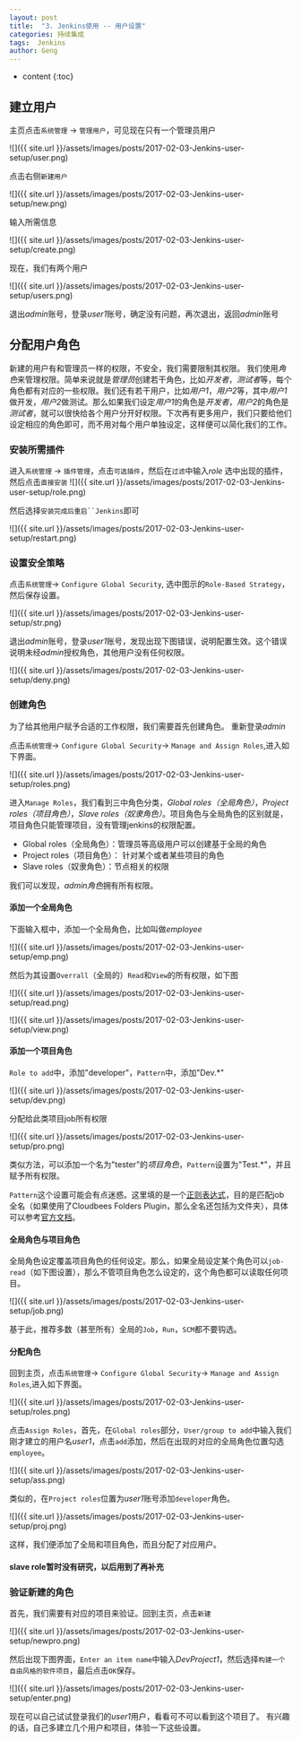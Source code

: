 ```yaml
---
layout: post
title:  "3. Jenkins使用 -- 用户设置"
categories: 持续集成
tags:  Jenkins
author: Geng
---
```


* content
{:toc}

## 建立用户
主页点击`系统管理` -> `管理用户`，可见现在只有一个管理员用户

![]({{ site.url }}/assets/images/posts/2017-02-03-Jenkins-user-setup/user.png)




点击右侧`新建用户`

![]({{ site.url }}/assets/images/posts/2017-02-03-Jenkins-user-setup/new.png)

输入所需信息

![]({{ site.url }}/assets/images/posts/2017-02-03-Jenkins-user-setup/create.png)

现在，我们有两个用户

![]({{ site.url }}/assets/images/posts/2017-02-03-Jenkins-user-setup/users.png)

退出*admin*账号，登录*user1*账号，确定没有问题，再次退出，返回*admin*账号

## 分配用户角色
新建的用户有和管理员一样的权限，不安全，我们需要限制其权限。
我们使用*角色*来管理权限。简单来说就是*管理员*创建若干角色，比如*开发者*，*测试者*等，每个角色都有对应的一些权限。我们还有若干用户，比如*用户1*，*用户2*等，其中*用户1*做开发，*用户2*做测试。那么如果我们设定*用户1*的角色是*开发者*，*用户2*的角色是*测试者*，就可以很快给各个用户分开好权限。下次再有更多用户，我们只要给他们设定相应的角色即可，而不用对每个用户单独设定，这样便可以简化我们的工作。

### 安装所需插件

进入`系统管理` -> `插件管理`，点击`可选插件`，然后在`过滤`中输入*role*
选中出现的插件，然后点击`直接安装`
![]({{ site.url }}/assets/images/posts/2017-02-03-Jenkins-user-setup/role.png)

然后选择`安装完成后重启``Jenkins`即可

![]({{ site.url }}/assets/images/posts/2017-02-03-Jenkins-user-setup/restart.png)

### 设置安全策略

点击`系统管理`-> `Configure Global Security`, 选中图示的`Role-Based Strategy`，然后保存设置。

![]({{ site.url }}/assets/images/posts/2017-02-03-Jenkins-user-setup/str.png)

退出*admin*账号，登录*user1*账号，发现出现下图错误，说明配置生效。这个错误说明未经*admin*授权角色，其他用户没有任何权限。

![]({{ site.url }}/assets/images/posts/2017-02-03-Jenkins-user-setup/deny.png)

### 创建角色
为了给其他用户赋予合适的工作权限，我们需要首先创建角色。
重新登录*admin*

点击`系统管理`-> `Configure Global Security`-> `Manage and Assign Roles`,进入如下界面。

![]({{ site.url }}/assets/images/posts/2017-02-03-Jenkins-user-setup/roles.png)

进入`Manage Roles`，我们看到三中角色分类，*Global roles（全局角色）*，*Project roles（项目角色）*，*Slave roles（奴隶角色）*。项目角色与全局角色的区别就是，项目角色只能管理项目，没有管理jenkins的权限配置。

- Global roles（全局角色）：管理员等高级用户可以创建基于全局的角色
- Project roles（项目角色）： 针对某个或者某些项目的角色
- Slave roles（奴隶角色）：节点相关的权限

我们可以发现，*admin角色*拥有所有权限。

#### 添加一个全局角色
下面输入框中，添加一个全局角色，比如叫做*employee*

![]({{ site.url }}/assets/images/posts/2017-02-03-Jenkins-user-setup/emp.png)

然后为其设置`Overrall`（全局的）`Read`和`View`的所有权限，如下图

![]({{ site.url }}/assets/images/posts/2017-02-03-Jenkins-user-setup/read.png)

![]({{ site.url }}/assets/images/posts/2017-02-03-Jenkins-user-setup/view.png)

#### 添加一个项目角色
`Role to add`中，添加"developer"，`Pattern`中，添加"Dev.\*"

![]({{ site.url }}/assets/images/posts/2017-02-03-Jenkins-user-setup/dev.png)

分配给此类项目job所有权限

![]({{ site.url }}/assets/images/posts/2017-02-03-Jenkins-user-setup/pro.png)

类似方法，可以添加一个名为"tester"的*项目角色*，`Pattern`设置为"Test.*"，并且赋予所有权限。

`Pattern`这个设置可能会有点迷惑。这里填的是一个[正则表达式](http://deerchao.net/tutorials/regex/regex.htm)，目的是匹配job全名（如果使用了Cloudbees Folders Plugin，那么全名还包括为文件夹），具体可以参考[官方文档](https://wiki.jenkins-ci.org/display/JENKINS/Role`Strategy`Plugin#RoleStrategyPlugin-GlobalRolesvs.ProjectRoles)。

#### 全局角色与项目角色
全局角色设定覆盖项目角色的任何设定。那么，如果全局设定某个角色可以`job-read`（如下图设置），那么不管项目角色怎么设定的，这个角色都可以读取任何项目。

![]({{ site.url }}/assets/images/posts/2017-02-03-Jenkins-user-setup/job.png)

基于此，推荐多数（甚至所有）全局的`Job`，`Run`，`SCM`都不要钩选。

#### 分配角色
回到主页，点击`系统管理`-> `Configure Global Security`-> `Manage and Assign Roles`,进入如下界面。

![]({{ site.url }}/assets/images/posts/2017-02-03-Jenkins-user-setup/roles.png)

点击`Assign Roles`，首先，在`Global roles`部分，`User/group to add`中输入我们刚才建立的用户名*user1*，点击`add`添加，然后在出现的对应的全局角色位置勾选`employee`。

![]({{ site.url }}/assets/images/posts/2017-02-03-Jenkins-user-setup/ass.png)

类似的，在`Project roles`位置为*user1*账号添加`developer`角色。

![]({{ site.url }}/assets/images/posts/2017-02-03-Jenkins-user-setup/proj.png)

这样，我们便添加了全局和项目角色，而且分配了对应用户。

#### slave role暂时没有研究，以后用到了再补充

### 验证新建的角色
首先，我们需要有对应的项目来验证。回到主页，点击`新建`

![]({{ site.url }}/assets/images/posts/2017-02-03-Jenkins-user-setup/newpro.png)


然后出现下图界面，`Enter an item name`中输入*DevProject1*，然后选择`构建一个自由风格的软件项目`，最后点击`OK`保存。

![]({{ site.url }}/assets/images/posts/2017-02-03-Jenkins-user-setup/enter.png)

现在可以自己试试登录我们的*user1*用户，看看可不可以看到这个项目了。
有兴趣的话，自己多建立几个用户和项目，体验一下这些设置。
